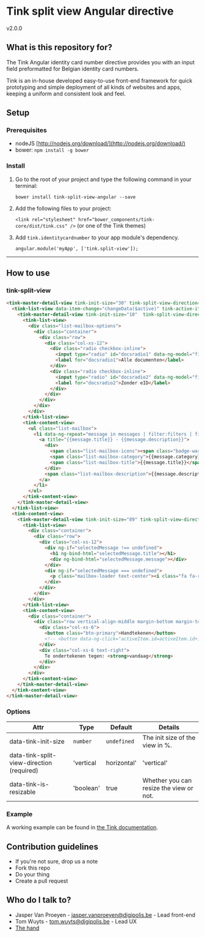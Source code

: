 # Tink split view Angular directive

v2.0.0

## What is this repository for?

The Tink Angular identity card number directive provides you with an input field preformatted for Belgian identity card numbers.

Tink is an in-house developed easy-to-use front-end framework for quick prototyping and simple deployment of all kinds of websites and apps, keeping a uniform and consistent look and feel.

## Setup

### Prerequisites

* nodeJS [http://nodejs.org/download/](http://nodejs.org/download/)
* bower: `npm install -g bower`

### Install

1. Go to the root of your project and type the following command in your terminal:

   `bower install tink-split-view-angular --save`

2. Add the following files to your project:

   `<link rel="stylesheet" href="bower_components/tink-core/dist/tink.css" />` (or one of the Tink themes)

3. Add `tink.identitycardnumber` to your app module's dependency.

   `angular.module('myApp', ['tink.split-view']);`



----------



## How to use

### tink-split-view

```html
<tink-master-detail-view tink-init-size="30" tink-split-view-direction="vertical">
  <tink-list-view data-item-change="changeData($active)" tink-active-item="activeItem.id">
    <tink-master-detail-view tink-init-size="10"  tink-split-view-direction="horizontal" class="fixed-checkboxes">
      <tink-list-view>
        <div class="list-mailbox-options">
          <div class="container">
            <div class="row">
              <div class="col-xs-12">
                <div class="radio checkbox-inline">
                  <input type="radio" id="docsradio1" data-ng-model="filters" data-ng-value="{}" data-ng-checked="true" data-ng-change="triggerFilter(filters)" name="docsradio">
                  <label for="docsradio1">Alle documenten</label>
                </div>
                <div class="radio checkbox-inline">
                  <input type="radio" id="docsradio2" data-ng-model="filters" data-ng-value="{eid:false}" data-ng-change="triggerFilter(filters)" name="docsradio">
                  <label for="docsradio2">Zonder eID</label>
                </div>
              </div>
            </div>
          </div>
        </div>
      </tink-list-view>
      <tink-content-view>
        <ul class="list-mailbox">
          <li data-ng-repeat="message in messages | filter:filters | filter:extraFilters"  data-tink-list-item="message.id" data-ng-class="{'unread': message.unread}">
            <a title="{{message.title}} - {{message.description}}">
              <div>
                <span class="list-mailbox-icons"><span class="badge-warning" data-ng-if="message.eid">eID</span></span>
                <span class="list-mailbox-category">{{message.category}}</span>
                <span class="list-mailbox-title">{{message.title}}</span>
              </div>
              <span class="list-mailbox-description">{{message.description}}</span>
            </a>
          </li>
        </ul>
      </tink-content-view>
    </tink-master-detail-view>
  </tink-list-view>
  <tink-content-view>
    <tink-master-detail-view tink-init-size="89" tink-split-view-direction="horizontal">
      <tink-list-view>
        <div class="container">
          <div class="row">
            <div class="col-xs-12">
              <div ng-if="selectedMessage !== undefined">
                <h1 ng-bind-html="selectedMessage.title"></h1>
                <div ng-bind-html="selectedMessage.message"></div>
              </div>
              <div ng-if="selectedMessage === undefined">
                <p class="mailbox-loader text-center"><i class="fa fa-refresh fa-spin"><span class="sr-only">Loading…</span></i></p>
              </div>
            </div>
          </div>
        </div>
      </tink-list-view>
      <tink-content-view>
        <div class="container">
          <div class="row vertical-align-middle margin-bottom margin-top">
            <div class="col-xs-6">
              <button class="btn-primary">Handtekenen</button>
              <!-- <button data-ng-click="activeItem.id=activeItem.id+1;" data-ng-if="extraFilters=={}" data-ng-disabled="selectedMessage[$index+1]=undefined">Volgend bericht</button> -->
            </div>
            <div class="col-xs-6 text-right">
              Te ondertekenen tegen: <strong>vandaag</strong>
            </div>
          </div>
        </div>
      </tink-content-view>
    </tink-master-detail-view>
  </tink-content-view>
</tink-master-detail-view>
```

### Options

Attr | Type | Default | Details
--- | --- | --- | ---
data-tink-init-size | `number` | `undefined` | The init size of the view in %.
data-tink-split-view-direction (required)| 'vertical|horizontal' | 'vertical' | The direction of the view.
data-tink-is-resizable | 'boolean' | true | Whether you can resize the view or not.

### Example

A working example can be found in [the Tink documentation](http://tink.digipolis.be/#/docs/directives/split-view#example).

## Contribution guidelines

* If you're not sure, drop us a note
* Fork this repo
* Do your thing
* Create a pull request

## Who do I talk to?

* Jasper Van Proeyen - jasper.vanproeyen@digipolis.be - Lead front-end
* Tom Wuyts - tom.wuyts@digipolis.be - Lead UX
* [The hand](https://www.youtube.com/watch?v=_O-QqC9yM28)
